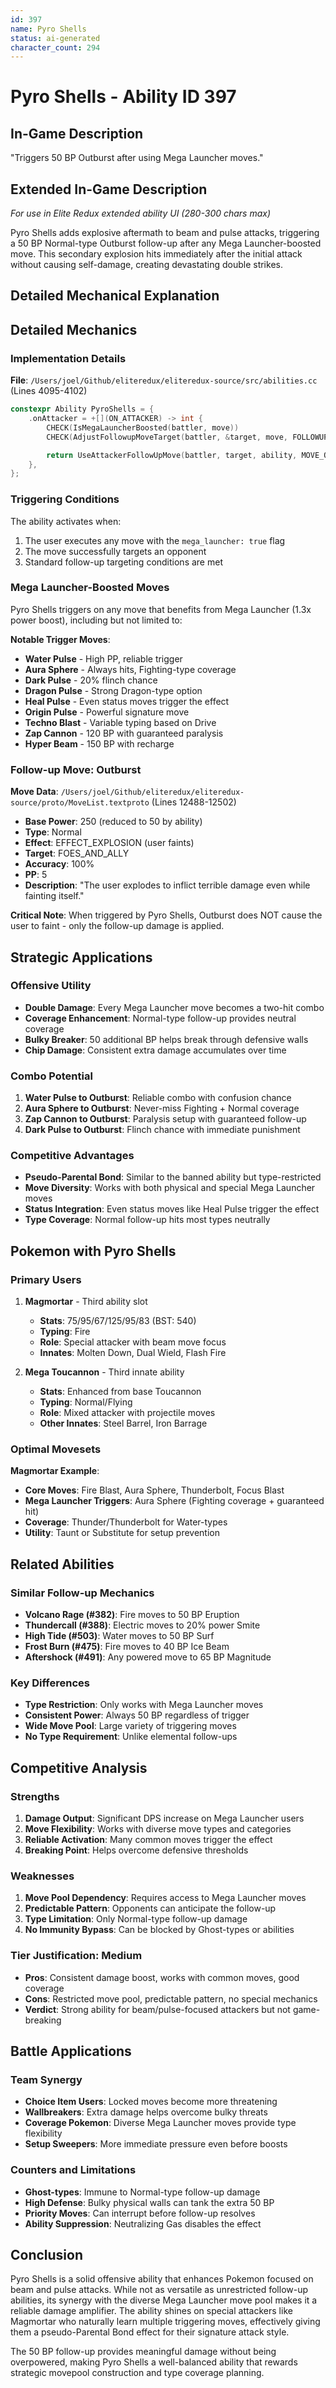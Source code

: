 ```yaml
---
id: 397
name: Pyro Shells
status: ai-generated
character_count: 294
---
```


# Pyro Shells - Ability ID 397

## In-Game Description
"Triggers 50 BP Outburst after using Mega Launcher moves."

## Extended In-Game Description
*For use in Elite Redux extended ability UI (280-300 chars max)*

Pyro Shells adds explosive aftermath to beam and pulse attacks, triggering a 50 BP Normal-type Outburst follow-up after any Mega Launcher-boosted move. This secondary explosion hits immediately after the initial attack without causing self-damage, creating devastating double strikes.

## Detailed Mechanical Explanation

## Detailed Mechanics

### Implementation Details
**File**: `/Users/joel/Github/eliteredux/eliteredux-source/src/abilities.cc` (Lines 4095-4102)

```cpp
constexpr Ability PyroShells = {
    .onAttacker = +[](ON_ATTACKER) -> int {
        CHECK(IsMegaLauncherBoosted(battler, move))
        CHECK(AdjustFollowupMoveTarget(battler, &target, move, FOLLOWUP_STANDARD))

        return UseAttackerFollowUpMove(battler, target, ability, MOVE_OUTBURST, 50);
    },
};
```

### Triggering Conditions
The ability activates when:
1. The user executes any move with the `mega_launcher: true` flag
2. The move successfully targets an opponent
3. Standard follow-up targeting conditions are met

### Mega Launcher-Boosted Moves
Pyro Shells triggers on any move that benefits from Mega Launcher (1.3x power boost), including but not limited to:

**Notable Trigger Moves**:
- **Water Pulse** - High PP, reliable trigger
- **Aura Sphere** - Always hits, Fighting-type coverage
- **Dark Pulse** - 20% flinch chance
- **Dragon Pulse** - Strong Dragon-type option
- **Heal Pulse** - Even status moves trigger the effect
- **Origin Pulse** - Powerful signature move
- **Techno Blast** - Variable typing based on Drive
- **Zap Cannon** - 120 BP with guaranteed paralysis
- **Hyper Beam** - 150 BP with recharge

### Follow-up Move: Outburst
**Move Data**: `/Users/joel/Github/eliteredux/eliteredux-source/proto/MoveList.textproto` (Lines 12488-12502)

- **Base Power**: 250 (reduced to 50 by ability)
- **Type**: Normal
- **Effect**: EFFECT_EXPLOSION (user faints)
- **Target**: FOES_AND_ALLY
- **Accuracy**: 100%
- **PP**: 5
- **Description**: "The user explodes to inflict terrible damage even while fainting itself."

**Critical Note**: When triggered by Pyro Shells, Outburst does NOT cause the user to faint - only the follow-up damage is applied.

## Strategic Applications

### Offensive Utility
- **Double Damage**: Every Mega Launcher move becomes a two-hit combo
- **Coverage Enhancement**: Normal-type follow-up provides neutral coverage
- **Bulky Breaker**: 50 additional BP helps break through defensive walls
- **Chip Damage**: Consistent extra damage accumulates over time

### Combo Potential
1. **Water Pulse to Outburst**: Reliable combo with confusion chance
2. **Aura Sphere to Outburst**: Never-miss Fighting + Normal coverage
3. **Zap Cannon to Outburst**: Paralysis setup with guaranteed follow-up
4. **Dark Pulse to Outburst**: Flinch chance with immediate punishment

### Competitive Advantages
- **Pseudo-Parental Bond**: Similar to the banned ability but type-restricted
- **Move Diversity**: Works with both physical and special Mega Launcher moves
- **Status Integration**: Even status moves like Heal Pulse trigger the effect
- **Type Coverage**: Normal follow-up hits most types neutrally

## Pokemon with Pyro Shells

### Primary Users
1. **Magmortar** - Third ability slot
   - **Stats**: 75/95/67/125/95/83 (BST: 540)
   - **Typing**: Fire
   - **Role**: Special attacker with beam move focus
   - **Innates**: Molten Down, Dual Wield, Flash Fire

2. **Mega Toucannon** - Third innate ability
   - **Stats**: Enhanced from base Toucannon
   - **Typing**: Normal/Flying
   - **Role**: Mixed attacker with projectile moves
   - **Other Innates**: Steel Barrel, Iron Barrage

### Optimal Movesets
**Magmortar Example**:
- **Core Moves**: Fire Blast, Aura Sphere, Thunderbolt, Focus Blast
- **Mega Launcher Triggers**: Aura Sphere (Fighting coverage + guaranteed hit)
- **Coverage**: Thunder/Thunderbolt for Water-types
- **Utility**: Taunt or Substitute for setup prevention

## Related Abilities

### Similar Follow-up Mechanics
- **Volcano Rage (#382)**: Fire moves to 50 BP Eruption
- **Thundercall (#388)**: Electric moves to 20% power Smite
- **High Tide (#503)**: Water moves to 50 BP Surf
- **Frost Burn (#475)**: Fire moves to 40 BP Ice Beam
- **Aftershock (#491)**: Any powered move to 65 BP Magnitude

### Key Differences
- **Type Restriction**: Only works with Mega Launcher moves
- **Consistent Power**: Always 50 BP regardless of trigger
- **Wide Move Pool**: Large variety of triggering moves
- **No Type Requirement**: Unlike elemental follow-ups

## Competitive Analysis

### Strengths
1. **Damage Output**: Significant DPS increase on Mega Launcher users
2. **Move Flexibility**: Works with diverse move types and categories
3. **Reliable Activation**: Many common moves trigger the effect
4. **Breaking Point**: Helps overcome defensive thresholds

### Weaknesses
1. **Move Pool Dependency**: Requires access to Mega Launcher moves
2. **Predictable Pattern**: Opponents can anticipate the follow-up
3. **Type Limitation**: Only Normal-type follow-up damage
4. **No Immunity Bypass**: Can be blocked by Ghost-types or abilities

### Tier Justification: Medium
- **Pros**: Consistent damage boost, works with common moves, good coverage
- **Cons**: Restricted move pool, predictable pattern, no special mechanics
- **Verdict**: Strong ability for beam/pulse-focused attackers but not game-breaking

## Battle Applications

### Team Synergy
- **Choice Item Users**: Locked moves become more threatening
- **Wallbreakers**: Extra damage helps overcome bulky threats
- **Coverage Pokemon**: Diverse Mega Launcher moves provide type flexibility
- **Setup Sweepers**: More immediate pressure even before boosts

### Counters and Limitations
- **Ghost-types**: Immune to Normal-type follow-up damage
- **High Defense**: Bulky physical walls can tank the extra 50 BP
- **Priority Moves**: Can interrupt before follow-up resolves
- **Ability Suppression**: Neutralizing Gas disables the effect


## Conclusion

Pyro Shells is a solid offensive ability that enhances Pokemon focused on beam and pulse attacks. While not as versatile as unrestricted follow-up abilities, its synergy with the diverse Mega Launcher move pool makes it a reliable damage amplifier. The ability shines on special attackers like Magmortar who naturally learn multiple triggering moves, effectively giving them a pseudo-Parental Bond effect for their signature attack style.

The 50 BP follow-up provides meaningful damage without being overpowered, making Pyro Shells a well-balanced ability that rewards strategic movepool construction and type coverage planning.
